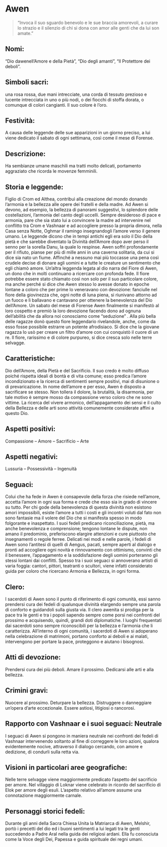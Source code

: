 
# Awen

> “Invoca il suo sguardo benevolo e le sue braccia amorevoli, a curare lo strazio e il silenzio di chi si dona con amor alle genti che da lui son amate.”

## Nomi: 
“Dio dawenell’Amore e della Pietà”, “Dio degli amanti”, “Il Protettore dei deboli”.

## Simboli sacri: 
una rosa rossa, due mani intrecciate, una corda di tessuto prezioso e lucente intrecciata in uno o più nodi, o dei fiocchi di stoffa dorata, o comunque di colori cangianti. Il suo colore è l’oro.

## Festività: 
A causa delle leggende delle sue apparizioni in un giorno preciso, a lui viene dedicato il sabato di ogni settimana, così come il mese di Forense.

## Descrizione:
Ha sembianze umane maschili ma tratti molto delicati, portamento aggraziato che ricorda le movenze femminili.

## Storia e leggende:
Figlio di Crom ed Althea, contribuì alla creazione del mondo donando l’armonia e la bellezza alle opere dei fratelli e della madre. Ad Awen si devono, ad esempio, la bellezza di panorami suggestivi, lo splendore delle costellazioni, l’armonia del canto degli uccelli.
Sempre desideroso di pace e armonia, pare che sia stato lui a convincere la madre ad intervenire nel conflitto tra Crom e Vashnaar e ad accogliere presso la propria dimora, nella Casa senza Notte, Oghmar il ramingo insegnandogli l’amore verso il genere umano.
Le leggende dicono che in tempi antichi egli era solo il Dio della pietà e che sarebbe diventato la Divinità dell’Amore dopo aver perso il senno per la sorella Danu, la quale lo respinse. Awen soffrì profondamente per il rifiuto, pianse per più di mille anni in una caverna solitaria, da cui si dice sia nato un fiume. Affinché a nessuno mai più toccasse una pena così crudele decise di donare agli uomini e a tutte le creature un sentimento che egli chiamò amore.
Un’altra leggenda legata al dio narra del Fiore di Awen, un dono che in molti continuano a ricercare con profonda fede.
Il fiore potrebbe essere stato chiamato così non solo per il suo particolare colore, ma anche perché si dice che Awen stesso lo avesse donato in epoche lontane a coloro che per prime lo veneravano con devozione: fanciulle nel fiore della giovinezza che, ogni notte di luna piena, si riunivano attorno ad un fuoco e lì ballavano e cantavano per ottenere la benevolenza del Dio dell’Amore. Un sabato del mese di Forense Awen finalmente si manifestò al loro cospetto e premiò la loro devozione facendo dono ad ognuna dell’abilità che da allora noi conosciamo come “seduzione” . Alla più bella delle ragazze donò questo fiore leggendario rivelandole, anche, come da esso fosse possibile estrarre un potente afrodisiaco. Si dice che la giovane ragazza lo usò per creare un filtro d’amore con cui conquistò il cuore di un re. Il fiore, rarissimo e di colore purpureo, si dice cresca solo nelle terre selvagge.

## Caratteristiche: 
Dio dell’Amore, della Pietà e del Sacrificio.
Il suo credo è molto diffuso poiché rispetta ideali di bontà e di vita comune; esso predica l’amore incondizionato e la ricerca di sentimenti sempre positivi, mai di disunione o di prevaricazione. In nome dell’amore e per esso, Awen è disposto a sacrificare se stesso. Non tollera il dolore, la brutalità, la disarmonia, per tale motivo è sempre mosso da compassione verso coloro che ne sono vittime. La ricerca del vivere armonico, dell’appagamento dei sensi e il culto della Bellezza e delle arti sono attività comunemente considerate affini a questo Dio.

## Aspetti positivi:
Compassione – Amore – Sacrificio – Arte
## Aspetti negativi: 
Lussuria – Possessività – Ingenuità

## Seguaci:
Colui che ha fede in Awen è consapevole della forza che risiede nell’amore, accetta l’amore in ogni sua forma e crede che esso sia in grado di vincere su tutto.
Per chi gode della benevolenza di questa divinità non esistono amori impossibili, esiste l’amore a tutti i costi e gli incontri voluti dal fato non sono fantasie ma il volere del Dio che si manifesta spesso in modo folgorante e inaspettato. I suoi fedeli predicano riconciliazione, pietà, ma anche benevolenza e comprensione; tengono lontane le dispute, non amano il predominio, preferiscono elargire attenzioni e cure piuttosto che insegnamenti o regole ferree.
Delicati nei modi e nelle parole, i fedeli di Awen sono l’antitesi di quelli di Aengus, pacati, sempre aperti al dialogo e pronti ad accogliere ogni novità e rinnovamento con ottimismo, convinti che il benessere, l’appagamento e la soddisfazione degli uomini porteranno gli stessi lontani dai conflitti.
Spesso tra i suoi seguaci si annoverano artisti di varia foggia: cantori, pittori, teatranti o scultori, viene infatti considerato guida per coloro che ricercano Armonia e Bellezza, in ogni forma.

## Clero:
I sacerdoti di Awen sono il punto di riferimento di ogni comunità, essi sanno prendersi cura dei fedeli di qualunque divinità elargendo sempre una parola di conforto e guidandoli sulla giusta via. Il clero awenita si prodiga per la pace tra le genti e tra i popoli sapendo sempre come porsi nei confronti del prossimo e acquisendo, quindi, grandi doti diplomatiche. I luoghi frequentati dai sacerdoti sono sempre riconoscibili per la bellezza e l’armonia che li caratterizza.
All’interno di ogni comunità, i sacerdoti di Awen si adoperano nella celebrazione di matrimoni, portano conforto ai deboli e ai malati, intervengono per portare la pace,  proteggono e aiutano i bisognosi.

## Atti di devozione:

Prendersi cura dei più deboli.
Amare il prossimo.
Dedicarsi alle arti e alla bellezza.
## Crimini gravi:

Nuocere al prossimo.
Deturpare la bellezza.
Distruggere o danneggiare un’opera d’arte eccezionale.
Essere astiosi, litigiosi o rancorosi.
## Rapporto con Vashnaar e i suoi seguaci: Neutrale
I seguaci di Awen si pongono in maniera neutrale nei confronti dei fedeli di Vashnaar intervenendo soltanto al fine di correggere le loro azioni, qualora evidentemente nocive, attraverso il dialogo cercando, con amore e dedizione, di condurli sulla retta via.

## Visioni in particolari aree geografiche:
Nelle terre selvagge viene maggiormente predicato l’aspetto del sacrificio per amore. Nel villaggio di Loknar viene celebrato in ricordo del sacrificio di Elok per amore degli esuli. L’aspetto relativo all’amore assume una connotazione maggiormente carnale.

## Personaggi storici fedeli:
Durante gli anni della Sacra Chiesa Unita la Matriarca di Awen, Melshir, portò i precetti del dio ed i buoni sentimenti a lui legati tra le genti succedendo a Padre Aral nella guida dei religiosi ardani. Ella fu conosciuta come la Voce degli Dei, Papessa e guida spirituale dei regni umani.
